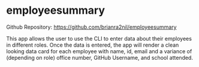 # employeesummary

Github Repository:
https://github.com/brianra2nil/employeesummary

This app allows the user to use the CLI to enter data about their employees in different roles.  Once the data is entered, the app will render a clean looking data card for each employee with name, id, email and a variance of (depending on role) office number, GitHub Username, and school attended.